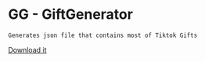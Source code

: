 
# GG - GiftGenerator
```
Generates json file that contains most of Tiktok Gifts
```

[Download it](https://github.com/TikTok-LIVE-Private/GiftsGenerator/releases/download/v9/gifts.json)



